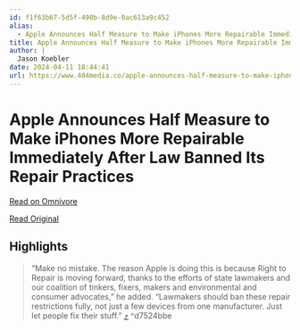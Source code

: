 ```yaml
---
id: f1f63b67-5d5f-498b-8d9e-0ac613a9c452
alias:
  - Apple Announces Half Measure to Make iPhones More Repairable Immediately After Law Banned Its Repair Practices
title: Apple Announces Half Measure to Make iPhones More Repairable Immediately After Law Banned Its Repair Practices
author: |
  Jason Koebler
date: 2024-04-11 18:44:41
url: https://www.404media.co/apple-announces-half-measure-to-make-iphones-more-repairable-immediately-after-law-banned-its-repair-practices/
---
```


# Apple Announces Half Measure to Make iPhones More Repairable Immediately After Law Banned Its Repair Practices

[Read on Omnivore](https://omnivore.app/me/apple-announces-half-measure-to-make-i-phones-more-repairable-im-18ece430085)

[Read Original](https://www.404media.co/apple-announces-half-measure-to-make-iphones-more-repairable-immediately-after-law-banned-its-repair-practices/)

## Highlights

> “Make no mistake. The reason Apple is doing this is because Right to Repair is moving forward, thanks to the efforts of state lawmakers and our coalition of tinkers, fixers, makers and environmental and consumer advocates,” he added. “Lawmakers should ban these repair restrictions fully, not just a few devices from one manufacturer. Just let people fix their stuff.” [⤴️](https://omnivore.app/me/apple-announces-half-measure-to-make-i-phones-more-repairable-im-18ece430085#d7524bbe-bdb8-47fe-924b-c608c96ce806)  ^d7524bbe

